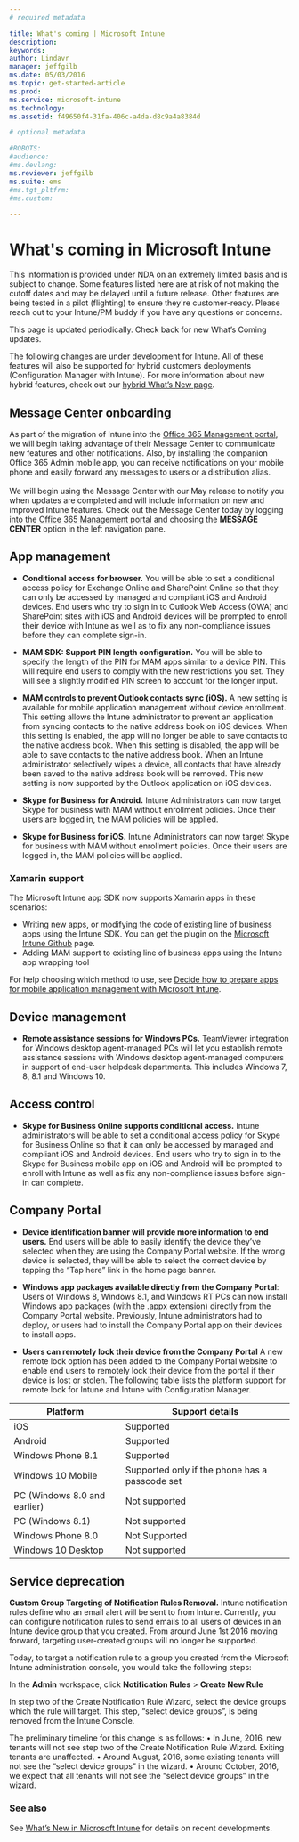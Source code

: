 ```yaml
---
# required metadata

title: What's coming | Microsoft Intune
description:
keywords:
author: Lindavr
manager: jeffgilb
ms.date: 05/03/2016
ms.topic: get-started-article
ms.prod:
ms.service: microsoft-intune
ms.technology:
ms.assetid: f49650f4-31fa-406c-a4da-d8c9a4a8384d

# optional metadata

#ROBOTS:
#audience:
#ms.devlang:
ms.reviewer: jeffgilb
ms.suite: ems
#ms.tgt_pltfrm:
#ms.custom:

---
```


# What's coming in Microsoft Intune
This information is provided under NDA on an extremely limited basis and is subject to change. Some features listed here are at risk of not making the cutoff dates and may be delayed until a future release. Other features are being tested in a pilot (flighting) to ensure they're customer-ready. Please reach out to your Intune/PM buddy if you have any questions or concerns.

This page is updated periodically. Check back for new What’s Coming updates.

The following changes are under development for Intune. All of these features will also be supported for hybrid customers deployments (Configuration Manager with Intune). For more information about new hybrid features, check out our [hybrid What’s New page](https://technet.microsoft.com/en-US/library/mt718155(TechNet.10).aspx).

## Message Center onboarding
As part of the migration of Intune into the [Office 365 Management portal](https://portal.office.com/), we will begin taking advantage of their Message Center to communicate new features and other notifications.  Also, by installing the companion Office 365 Admin mobile app, you can receive notifications on your mobile phone and easily forward any messages to users or a distribution alias.<br>  
We will begin using the Message Center with our May release to notify you when updates are completed and will include information on new and improved Intune features.  Check out the Message Center today by logging into the [Office 365 Management portal](https://portal.office.com/) and choosing the **MESSAGE CENTER** option in the left navigation pane.
<!---TFS 1242782--->


## App management
- **Conditional access for browser.** You will be able to set a conditional access policy for Exchange Online and SharePoint Online so that they can only be accessed by managed and compliant iOS and Android devices. End users who try to sign in to Outlook Web Access (OWA) and SharePoint sites with iOS and Android devices will be prompted to enroll their device with Intune as well as to fix any non-compliance issues before they can complete sign-in.
<!---TFS 1175844--->

- **MAM SDK: Support PIN length configuration.** You will be able to specify the length of the PIN for MAM apps similar to a device PIN. This will require end users to comply with the new restrictions you set. They will see a slightly modified PIN screen to account for the longer input.
<!--- TFS 1104753--->

- **MAM controls to prevent Outlook contacts sync (iOS).** A new setting is available for mobile application management without device enrollment. This setting  allows the Intune administrator to prevent an application from syncing contacts to the native address book on iOS devices. When this setting is enabled, the app will no longer be able to save contacts to the native address book. When this setting is disabled, the app will be able to save contacts to the native address book. When an Intune administrator selectively wipes a device, all contacts that have already been saved to the native address book will be removed. This new setting is now supported by the Outlook application on iOS devices.
<!---TFS item 1276166--->

- **Skype for Business for Android.** Intune Administrators can now target Skype for business with MAM without enrollment policies.  Once their users are logged in, the MAM policies will be applied.
<!--- TFS item 1248444 --->

- **Skype for Business for iOS.** Intune Administrators can now target Skype for business with MAM without enrollment policies.  Once their users are logged in, the MAM policies will be applied.
<!--- TFS item 1248443 --->

### Xamarin support
The Microsoft Intune app SDK now supports Xamarin apps in these scenarios:

- Writing new apps, or modifying the code of existing line of business apps using the Intune SDK. You can get the plugin on the [Microsoft Intune Github](https://github.com/msintuneappsdk) page.
- Adding MAM support to existing line of business apps using the Intune app wrapping tool

For help choosing which method to use, see [Decide how to prepare apps for mobile application management with Microsoft Intune](https://docs.microsoft.com/en-us/intune/deploy-use/decide-how-to-prepare-apps-for-mobile-application-management-with-microsoft-intune).
<!--- TFS 1061478 & TFS 1152340--->


## Device management
- **Remote assistance sessions for Windows PCs.** TeamViewer integration for Windows desktop agent-managed PCs will let you establish remote assistance sessions with Windows desktop agent-managed computers in support of end-user helpdesk departments. This includes Windows 7, 8, 8.1 and Windows 10.
<!--- TFS 1284856--->


<!--- TFS item 1274326 --->

## Access control
* **Skype for Business Online supports conditional access.** Intune administrators will be able to set a conditional access policy for Skype for Business Online so that it can only be accessed by managed and compliant iOS and Android devices. End users who try to sign in to the Skype for Business mobile app on iOS and Android will be prompted to enroll with Intune as well as fix any non-compliance issues before sign-in can complete.
<!---TFS item 1254499--->

## Company Portal
* **Device identification banner will provide more information to end users.** End users will be able to easily identify the device they’ve selected when they are using the Company Portal website. If the wrong device is selected, they will be able to select the correct device by tapping the “Tap here” link in the home page banner.
<!--- TFS 1231157--->

* **Windows app packages available directly from the Company Portal**: Users of Windows 8, Windows 8.1, and Windows RT PCs can now install Windows app packages (with the .appx extension) directly from the Company Portal website. Previously, Intune administrators had to deploy, or users had to install the Company Portal app on their devices to install apps.
<!--- TFS item 1082481 --->

* **Users can remotely lock their device from the Company Portal** A new remote lock option has been added to the Company Portal website to enable end users to remotely lock their device from the portal if their device is lost or stolen. The following table lists the platform support for remote lock for Intune and Intune with Configuration Manager.
<!--- TFS item 1195661 --->

|Platform  |Support details|
|---------|---------|
|iOS | Supported|
|Android | Supported|
|Windows Phone 8.1 | Supported|
|Windows 10 Mobile | Supported only if the phone has a passcode set|
|PC (Windows 8.0 and earlier) | Not supported|
|PC (Windows 8.1) | Not supported|
|Windows Phone 8.0 | Not Supported|
|Windows 10 Desktop | Not supported|

## Service deprecation
**Custom Group Targeting of Notification Rules Removal.**
Intune notification rules define who an email alert will be sent to from Intune. Currently, you can configure notification rules to send emails to all users of devices in an Intune device group that you created. From around June 1st 2016 moving forward, targeting user-created groups will no longer be supported.

Today, to target a notification rule to a group you created from the Microsoft Intune administration console, you would take the following steps:

In the **Admin** workspace, click **Notification Rules** > **Create New Rule**

In step two of the Create Notification Rule Wizard, select the device groups which the rule will target. This step, “select device groups”, is being removed from the Intune Console.

The preliminary timeline for this change is as follows:
•	In June, 2016, new tenants will not see step two of the Create Notification Rule Wizard. Exiting tenants are unaffected. 
•	Around August, 2016, some existing tenants will not see the “select device groups” in the wizard. 
•	Around October, 2016, we expect that all tenants will not see the “select device groups” in the wizard. 

<!---	TFS 1278864--->







### See also
See [What’s New in Microsoft Intune](whats-new-in-microsoft-intune.md) for  details on recent developments.
